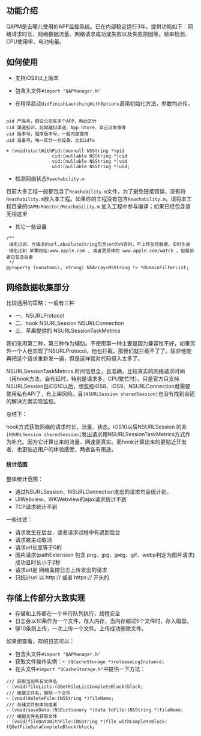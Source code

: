 ## 功能介绍

QAPM是去哪儿使用的APP监控系统。已在内部稳定运行3年。提供功能如下：网络请求时长、网络数据流量、网络请求成功或失败以及失败原因等。帧率检测、CPU使用率、电池电量。

## 如何使用

* 支持iOS8以上版本
* 包含头文件`#import "QAPManager.h"`

* 在程序启动`didFinishLaunchingWithOptions`调用初始化方法，参数均必传。

```

pid 产品号，假设公司有多个APP，用此区分
cid 渠道标识，比如越狱渠道、App Store、自己分发等等
vid 版本号，程序版本号，一般内部使用
uid 设备号，唯一区分一台设备，比如idfa

+ (void)startWithPid:(nonnull NSString *)pid
                 cid:(nullable NSString *)cid
                 vid:(nullable NSString *)vid
                 uid:(nullable NSString *)uid;
```

* 检测网络状态`Reachability.m`

目前大多工程一般都包含了`Reachability.m`文件，为了避免链接错误，没有将`Reachability.m`放入本工程。如果你的工程没有包含`Reachability.m`，请将本工程目录的`QAPM/Monitor/Reachability.m` 加入工程中参与编译；如果已经包含请无视这里

* 其它一些设置

```
/**
 域名过滤，当请求的url.absoluteString包含set的内容时，不上传监控数据。实时生效
 域名比如 苹果网站:www.apple.com , 或者更具体的 www.apple.com/watch ，但是前者已包含后者
 */
@property (nonatomic, strong) NSArray<NSString *> *domainFilterList;
```

## 网络数据收集部分

比较通用的策略：一般有三种

* 一、NSURLProtocol
* 二、hook NSURLSession NSURLConnection
* 三、苹果提供的 NSURLSessionTaskMetrics

我们采用第二种，第三种作为辅助。不使用第一种主要是因为兼容性不好，如果另外一个人也实现了NSURLProtocol，他也拦截，那我们就拦截不了了。除非他能再把这个请求重新发一遍，但是这样就对代码侵入太多了。

NSURLSessionTaskMetrics 时间信息全，且准确，比较真实的网络请求时间（用hook方法，会有延时，特别是请求多，CPU繁忙时）。只是官方只支持NSURLSession且iOS10以后，想监控iOS8、iOS9、NSURLConnection就需要使用私有API了，有上架风险。且`[NSURLSession sharedSession]`也没有找到合适的解决方案实现监控。

总结下：

hook方式获取网络的请求时长，流量、状态。iOS10以后NSURLSession 的非`[NSURLSession sharedSession]`发出请求用NSURLSessionTaskMetrics方式作为补充。因为它计算出来的流量、网速更真实。而hook计算出来的更贴近开发者，也更贴近用户的体验感受，两者各有用途。

#### 统计范围

整体统计范围：

* 通过NSURLSession、NSURLConnection发出的请求均会统计到。
* UIWebview、WKWebview的ajax请求统计不到
* TCP请求统计不到

一些过滤：

* 请求发生在后台，或者请求过程中有退到后台
* 请求被主动取消
* 请求url长度等于0的
* 图片请求(pathExtension 包含 png、jpg、jpeg、gif、webp判定为图片请求)成功且时长小于2秒
* 请求url是 网络监控日志上传发出的请求
* 只统计url 以 http:// 或者 https://  开头的

## 存储上传部分大致实现

* 存储和上传都在一个串行队列执行，线程安全
* 日志会以10条作为一个文件，存入内存，当内存超过5个文件时，存入磁盘。
* 够10条则上传，一次上传一个文件。上传成功删除文件。

如果想查看，存的日志可以：

* 包含头文件`#import "QAPManager.h"`
* 获取文件操作实例：`+ (QCacheStorage *)releaseLogInstance;`
* 在头文件`#import "QCacheStorage.h"`中提供一下方法：

```
/// 获取当前所有文件名
- (void)fileLists:(QGetFileListCompleteBlock)block;
/// 根据文件名，删除一个文件
- (void)deleteFile:(NSString *)fileName;
/// 存储文件到本地或者
- (void)saveData:(NSDictionary *)data toFile:(NSString *)fileName;
/// 根据文件名获取文件
- (void)fileDataWithFile:(NSString *)file withCompleteBlock:(QGetFileDataCompleteBlock)block;
```






